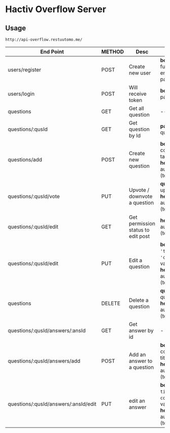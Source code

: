 # Hactiv Overflow Server

## Usage

`http://api-overflow.restuutomo.me/`

End Point  |  METHOD  |  Desc  |  Req
-----------|----------|--------|-------
users/register  |  POST  |  Create new user  |  **body**: fullname, email, password
users/login  |  POST  |  Will receive token  |  **body**: email, password
questions  |  GET  | Get all question  | --
questions/:qusId  |  GET  |  Get question by Id  |  **params**: qusId
questions/add  |  POST  |  Create new question  |  **body**: title, content, tags; **headers**: authorization (token)
questions/:qusId/vote  |  PUT  |  Upvote / downvote a question  |  **query**: *q*: [ up / down ], **headers**: authorization (token)
questions/:qusId/edit  |  GET  |  Get permission status to edit post  |  **headers**: authorization (token)
questions/:qusId/edit  |  PUT  |  Edit a question  |  **body**: key: `'title'` / `'content'`, value; **headers**: authorization (token)
questions  |  DELETE  |  Delete a question  |  **query**: q= *question id*; **headers**: authorization (token)
questions/:qusId/answers/:ansId  |  GET  |  Get answer by id  |  -
questions/:qusId/answers/add  |  POST  |  Add an answer to a question  |  **body**: content [, title]; **headers**: authorization (token)
questions/:qusId/answers/:ansId/edit  |  PUT  |  edit an answer  |  **body**: key: `title` / `content`, value; **headers**: authorization (token)
